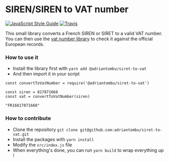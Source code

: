 SIREN/SIREN to VAT number
=========================

[![JavaScript Style Guide](https://img.shields.io/badge/code_style-standard-brightgreen.svg)](https://standardjs.com) [![Travis](https://travis-ci.org/adriantombu/siret-to-vat.svg?branch=master)](https://travis-ci.org/adriantombu/siret-to-vat)

This small library converts a French SIREN or SIRET to a valid VAT number. You can then use the [vat number library](https://github.com/adriantombu/vat-number) to check it against the official European records.

### How to use it

* Install the library first with `yarn add @adriantombu/siret-to-vat`
* And then import it in your script

```
const convertToVatNumber = require('@adriantombu/siret-to-vat')

const siren = 817871668
const vat = convertToVatNumber(siren)

"FR16817871668"
```

### How to contribute

* Clone the repository `git clone git@github.com:adriantombu/siret-to-vat.git`
* Install the packages with `yarn install`
* Modify the `src/index.js` file
* When everything's done, you can run `yarn build` to wrap everything up !


